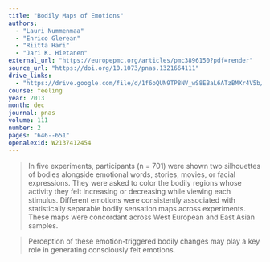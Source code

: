 ```yaml
---
title: "Bodily Maps of Emotions"
authors:
  - "Lauri Nummenmaa"
  - "Enrico Glerean"
  - "Riitta Hari"
  - "Jari K. Hietanen"
external_url: "https://europepmc.org/articles/pmc3896150?pdf=render"
source_url: "https://doi.org/10.1073/pnas.1321664111"
drive_links:
  - "https://drive.google.com/file/d/1f6oQUN9TP8NV_wS8EBaL6ATzBMXr4V5b/view?usp=drivesdk"
course: feeling
year: 2013
month: dec
journal: pnas
volume: 111
number: 2
pages: "646--651"
openalexid: W2137412454
---
```


> In five experiments, participants (n = 701) were shown two silhouettes of bodies alongside emotional words, stories, movies, or facial expressions.
> They were asked to color the bodily regions whose activity they felt increasing or decreasing while viewing each stimulus.
> Different emotions were consistently associated with statistically separable bodily sensation maps across experiments.
> These maps were concordant across West European and East Asian samples.

> Perception of these emotion-triggered bodily changes may play a key role in generating consciously felt emotions.
